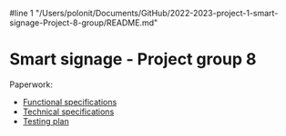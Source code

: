 #line 1 "/Users/polonit/Documents/GitHub/2022-2023-project-1-smart-signage-Project-8-group/README.md"
# Smart signage - Project group 8

<!-- Make sure your links are READ ONLY -->
Paperwork:
- [Functional specifications](https://www.your-link-goes-here.com)
- [Technical specifications](https://docs.google.com/document/d/1IJCRLHhAqLb00LKgKue3-69KKbAS74xszeKtNwtQIUI/edit?usp=sharing)
- [Testing plan](https://docs.google.com/document/d/1RtuNN3boQdab2jlF9O2FaqmhBLG4ypX_Y4_teYN2iUo/edit?usp=sharing)
